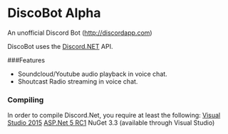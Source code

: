 # DiscoBot Alpha
An unofficial Discord Bot (http://discordapp.com)

DiscoBot uses the [Discord.NET](https://github.com/RogueException/Discord.Net) API.

###Features
- Soundcloud/Youtube audio playback in voice chat.
- Shoutcast Radio streaming in voice chat.

### Compiling
In order to compile Discord.Net, you require at least the following:
[Visual Studio 2015](https://www.visualstudio.com/downloads/download-visual-studio-vs)
[ASP.Net 5 RC1](https://get.asp.net)
NuGet 3.3 (available through Visual Studio)

